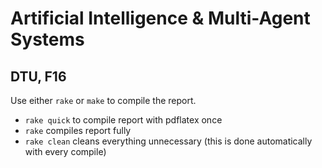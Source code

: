 Artificial Intelligence & Multi-Agent Systems
==
DTU, F16
--
Use either `rake` or `make` to compile the report.

* `rake quick` to compile report with pdflatex once
* `rake` compiles report fully
* `rake clean` cleans everything unnecessary (this is done automatically with every compile)
